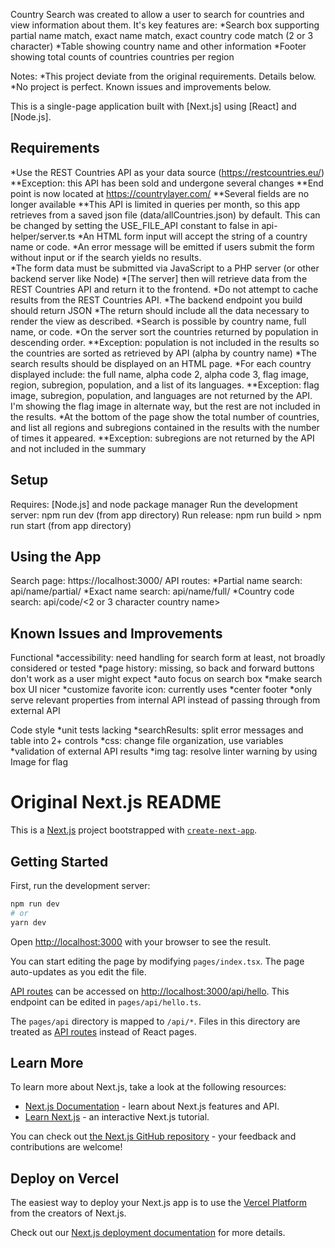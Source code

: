 Country Search was created to allow a user to search for countries and view information about them. It's key features are:
*Search box supporting partial name match, exact name match, exact country code match (2 or 3 character)
*Table showing country name and other information
*Footer showing total counts of countries countries per region

Notes: 
*This project deviate from the original requirements. Details below.
*No project is perfect. Known issues and improvements below.

This is a single-page application built with [Next.js] using [React] and [Node.js]. 

## Requirements
*Use the REST Countries API as your data source (https://restcountries.eu/)
**Exception: this API has been sold and undergone several changes
**End point is now located at https://countrylayer.com/ 
**Several fields are no longer available 
**This API is limited in queries per month, so this app retrieves from a saved json file (data/allCountries.json) by default. This can be changed by setting the USE_FILE_API constant to false in api-helper/server.ts 
*An HTML form input will accept the string of a country name or code.
*An error message will be emitted if users submit the form without input or if the search yields no results.  
*The form data must be submitted via JavaScript to a PHP server (or other backend server like Node) 
*[The server] then will retrieve data from the REST Countries API and return it to the frontend. 
*Do not attempt to cache results from the REST Countries API. 
*The backend endpoint you build should return JSON
*The return should include all the data necessary to render the view as described.
*Search is possible by country name, full name, or code. 
*On the server sort the countries returned by population in descending order.
**Exception: population is not included in the results so the countries are sorted as retrieved by API (alpha by country name)
*The search results should be displayed on an HTML page. 
*For each country displayed include: the full name, alpha code 2, alpha code 3, flag image, region, subregion, population, and a list of its languages.
**Exception: flag image, subregion, population, and languages are not returned by the API. I'm showing the flag image in alternate way, but the rest are  not included in the results.
*At the bottom of the page show the total number of countries, and list all regions and subregions contained in the results with the number of times it appeared.
**Exception: subregions are not returned by the API and not included in the summary

## Setup
Requires: [Node.js] and node package manager
Run the development server: npm run dev (from app directory)
Run release: npm run build > npm run start (from app directory)

## Using the App
Search page: https://localhost:3000/
API routes:
*Partial name search: api/name/partial/<part of country name>
*Exact name search: api/name/full/<full country name>
*Country code search: api/code/<2 or 3 character country name>

## Known Issues and Improvements
Functional
*accessibility: need handling for search form at least, not broadly considered or tested
*page history: missing, so back and forward buttons don't work as a user might expect
*auto focus on search box
*make search box UI nicer
*customize favorite icon: currently uses 
*center footer
*only serve relevant properties from internal API instead of passing through from external API

Code style
*unit tests lacking
*searchResults: split error messages and table into 2+ controls
*css: change file organization, use variables
*validation of external API results
*img tag: resolve linter warning by using Image for flag

# Original Next.js README

This is a [Next.js](https://nextjs.org/) project bootstrapped with [`create-next-app`](https://github.com/vercel/next.js/tree/canary/packages/create-next-app).

## Getting Started

First, run the development server:

```bash
npm run dev
# or
yarn dev
```

Open [http://localhost:3000](http://localhost:3000) with your browser to see the result.

You can start editing the page by modifying `pages/index.tsx`. The page auto-updates as you edit the file.

[API routes](https://nextjs.org/docs/api-routes/introduction) can be accessed on [http://localhost:3000/api/hello](http://localhost:3000/api/hello). This endpoint can be edited in `pages/api/hello.ts`.

The `pages/api` directory is mapped to `/api/*`. Files in this directory are treated as [API routes](https://nextjs.org/docs/api-routes/introduction) instead of React pages.

## Learn More

To learn more about Next.js, take a look at the following resources:

- [Next.js Documentation](https://nextjs.org/docs) - learn about Next.js features and API.
- [Learn Next.js](https://nextjs.org/learn) - an interactive Next.js tutorial.

You can check out [the Next.js GitHub repository](https://github.com/vercel/next.js/) - your feedback and contributions are welcome!

## Deploy on Vercel

The easiest way to deploy your Next.js app is to use the [Vercel Platform](https://vercel.com/new?utm_medium=default-template&filter=next.js&utm_source=create-next-app&utm_campaign=create-next-app-readme) from the creators of Next.js.

Check out our [Next.js deployment documentation](https://nextjs.org/docs/deployment) for more details.
